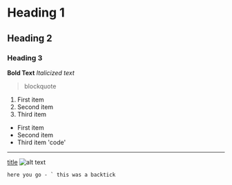 # Heading 1
## Heading 2
### Heading 3
**Bold Text**
_Italicized text_
> blockquote
1. First item
2. Second item
3. Third item
- First item
- Second item
- Third item
'code'
---
[title](https://www.example.com)
![alt text](image.jpg)

``here you go - ` this was a backtick``
